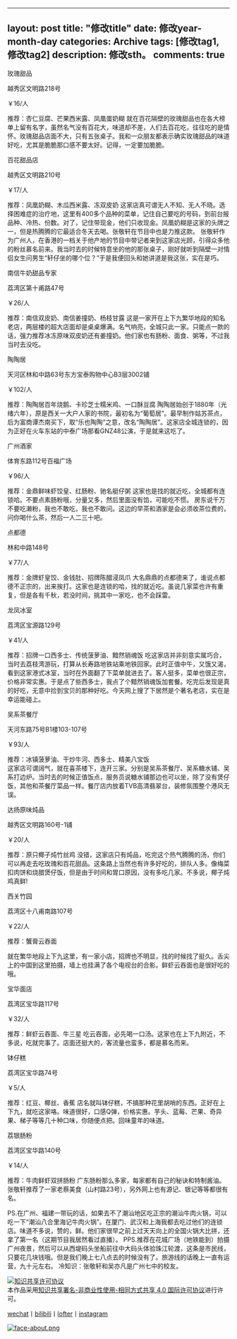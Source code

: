 

---
layout: post
title: "修改title"
date:   修改year-month-day
categories: Archive
tags: [修改tag1, 修改tag2]
description: 修改sth。
comments: true
---

玫瑰甜品

越秀区文明路218号

￥16/人

推荐：杏仁豆腐、芒果西米露、凤凰蛋奶糊
就在百花隔壁的玫瑰甜品也在各大榜单上留有名字，虽然名气没有百花大，味道却不差，人们去百花吃，往往吃的是情怀。玫瑰甜品店面不大，只有五张桌子。我和一众朋友都表示确实玫瑰甜品的味道好吃，尤其是脆脆那口感不要太好。记得，一定要加脆脆。

百花甜品店

越秀区文明路210号

￥17/人

推荐：凤凰奶糊、木瓜西米露、冻双皮奶
这家店真可谓无人不知、无人不晓。选择困难症的治疗地，这里有400多个品种的菜单，记住自己要吃的号码，到前台报品种、冷热、份数。对了，记住带现金，他们只收现金。凤凰奶糊是这家的头牌之一，但是热腾腾的它最适合冬天去喝。张敬轩在节目中也是力推这款。
张敬轩作为广州人，在香港的一档关于他产地的节目中带记者来到这家店光顾，引得众多他的粉丝慕名前来。我当时去的时候特意坐的他的那张桌子，刚好就听到隔壁一对情侣女生问男生“轩仔坐的哪个位？”于是我便回头和她讲道是我这张，实在是巧。

南信牛奶甜品专家

荔湾区第十甫路47号

￥26/人

推荐：南信双皮奶、南信姜撞奶、杨枝甘露
这是一家开在上下九繁华地段的知名老店，两层楼的超大店面却是桌桌爆满。名气响亮，全城只此一家。只能点一款的话，强力推荐冰冻原味双皮奶还有姜撞奶。他们家也有肠粉、面食、粥等，不过我当时去没吃。

陶陶居

天河区林和中路63号东方宝泰购物中心B3层3002铺

￥102/人

推荐：陶陶居百年烧鹅、卡珍芝士糯米鸡、一口酥豆腐
陶陶居始创于1880年（光绪六年），原是西关一大户人家的书院，最初名为“葡萄居”。最早制作姑苏茶点，后为富商谭杰南买下，取“乐也陶陶”之意，改名“陶陶居”。这家店全城连锁的，因为正好在火车东站的中泰广场那看GNZ48公演，于是就来这吃了。

广州酒家

体育东路112号百福广场

￥96/人

推荐：金鼎鲜味虾饺皇、红肠粉、驰名艇仔粥
这家也是找的就近吃，全城都有连锁哈。不要点素肠粉哦，分量又多，然后里面没有馅，可能吃不惯。 房东说千万不要吃濑粉，我也不敢吃，我也不敢问。这边的早茶和酒家是会必须收茶位费的，问你喝什么茶，然后一人二三十吧。

点都德

林和中路148号

￥77/人

推荐：金牌虾皇饺、金钱肚、招牌陈醋浸凤爪
大名鼎鼎的点都德来了，谁说点都德不正宗的，出来挨打。这家也是连锁的哈，找的就近吃。虽说几家菜也许有重复，但是各有千秋，若没时间，挑其中一家吃，也不会踩雷。

龙凤冰室

荔湾区宝源路129号

￥41/人

推荐：招牌一口西多士、传统菠萝油、黯然销魂饭
吃这家店并非刻意实属巧合，当时去荔枝湾游玩，打算从长寿路地铁站乘地铁回家。此时正值中午，又饿又渴，看到这家港式冰室，当时在外面翻了下菜单就进去了。客人挺多，菜单也很正宗，价格非常实惠。于是点了些西多士，我点了个黯然销魂饭加套餐。吃完后发现是真的好吃，无意中捡到宝贝的那种好吃。今天网上搜了下居然是个著名老店，实在是幸运能碰上。


吴系茶餐厅

天河东路75号B1楼103-107号

￥93/人

推荐：冰镇菠萝油、干炒牛河、西多士、精美八宝饭    
这家店可谓阔气，就在喜茶楼下，连开三家。分别是吴系茶餐厅、吴系糖水铺、吴系打边炉。当时去的时候正值饭点，服务员说糖水铺那边也可以坐，除了没有煲仔饭，其他和茶餐厅菜品一样。餐厅店内放着TVB高清翡翠台，装修氛围整个港风无误。

达扬原味炖品

越秀区文明路160号-1铺

￥20/人

 推荐：原只椰子炖竹丝鸡
 没错，这家店只有炖品，吃完这个热气腾腾的汤，你们可以再走去吃玫瑰和百花甜品。这条路上当然也有许多好吃的，排队人多。像梅菜扣肉饼和烧腊煲仔饭，但是由于时间和胃口原因，没有多吃几家。不多说，椰子炖鸡真鲜!

西关竹园

荔湾区十八甫南路107号

￥22/人

推荐：蟹膏云吞面
 
就在繁华地段上下九这里，有一家小店，招牌也不明显，找的时候找了挺久。舌尖上的中国到这里拍摄，墙上也挂满了各个电视台的合影。鲜虾云吞面也是很好吃的哦。


宝华面店

荔湾区宝华路117号

￥32/人

推荐：鲜虾云吞面、牛三星
吃云吞面，必先喝一口汤。这家也在上下九附近，不多说，吃就完事了。店面还挺大的，客流量也蛮多，都是慕名而来。

钵仔糕

荔湾区宝华路74号

￥5/人

推荐：红豆、椰丝、香蕉
店名就叫钵仔糕，不搞那种花里胡哨的东西。正好在上下九，就吃这家咯。味道很好，口感Q弹，价格实惠。芋头、蓝莓、芒果、奇异果、梯子等等几十种口味，你随便点把。回味童年的味道。

荔银肠粉

荔湾区宝华路140号

￥14/人

推荐：牛肉鲜虾双拼肠粉
广东肠粉那么多家，每家都有自己的秘诀和特制酱油。张敬轩推荐了一家老蔡美食（山村路23号），另外网上也有源记、银记等等都很有名。

PS.在广州、福建一带玩的话，如果去不了潮汕地区吃正宗的潮汕牛肉火锅，可以吃一下“潮汕八合里海记牛肉火锅”。在厦门、武汉和上海我都去吃过他们的连锁店。味道不多说，赞的，鲜。他们家很早之前上过天天向上的全国火锅大比拼，还拿了第一名（这期节目我居然看过直播）。
PPS.推荐在花城广场（地铁能到）拍摄广州夜景，然后可以从西堤码头坐船前往中大码头体验珠江轮渡，这条是市民线，只要花几块钱哦。但是我们晚上七八点去的时候没有了。旅游线的话晚上一直有运营，九十元左右。
冷知识：张敬轩和吴亦凡是广州七中的校友。




<a rel="license" href="http://creativecommons.org/licenses/by-nc-sa/4.0/"><img alt="知识共享许可协议" style="border-width:0" src="https://i.creativecommons.org/l/by-nc-sa/4.0/88x31.png" /></a><br />本作品采用<a rel="license" href="http://creativecommons.org/licenses/by-nc-sa/4.0/">知识共享署名-非商业性使用-相同方式共享 4.0 国际许可协议</a>进行许可。

[wechat](http://mp.weixin.qq.com/s?__biz=MzIxMTM4NTM0Nw==&mid=100000449&idx=1&sn=0b1c290b2253f7c71fbcf8cafd946a3f&chksm=17576fad2020e6bba7ce49ba5a5e8affabb8ffb9a37afe25a4d070d3abc88b65b5f004da6fc3#rd)丨[bilibili](https://space.bilibili.com/5041218/#/)丨[lofter](http://thentrue.lofter.com)丨[instagram](https://www.instagram.com/thentrue001/)

[![face-about.png](https://i.loli.net/2018/07/20/5b5189a0488a6.png)](https://i.loli.net/2018/07/20/5b5189a0488a6.png)
